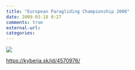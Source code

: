 ```yaml
---
title: "European Paragliding Championship 2006"
date: 2009-03-18 0:27
comments: true
external-url:
categories:
---
```

![][1]

<https://kyberia.sk/id/4570976/>

  [1]: http://lh4.ggpht.com/_SqIj9Y0z378/Rs3Hll2wkjI/AAAAAAAAAoQ/hrQ3coljBLM/s720/105.jpg
